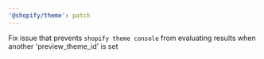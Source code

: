 ```yaml
---
'@shopify/theme': patch
---
```


Fix issue that prevents `shopify theme console` from evaluating results when another 'preview_theme_id' is set
